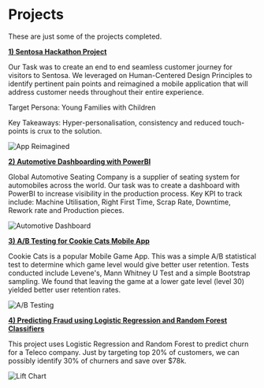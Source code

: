# Projects
These are just some of the projects completed. 

<b><a href="https://github.com/auri8en/Projects/tree/main/Sentosa%20Hackathon"> 1) Sentosa Hackathon Project </a></b>

Our Task was to create an end to end seamless customer journey for visitors to Sentosa. We leveraged on Human-Centered Design Principles to identify pertinent pain points and reimagined a mobile application that will address customer needs throughout their entire experience.

Target Persona: Young Families with Children 

Key Takeaways: Hyper-personalisation, consistency and reduced touch-points is crux to the solution.  

![App Reimagined](https://raw.githubusercontent.com/auri8en/Projects/9d4e8a2a4abb6bed205fa0f2be6265e9e900f17c/Sentosa%20Hackathon/High%20Fidelity%20Prototype.JPG)


<b><a href="https://github.com/auri8en/Projects/tree/main/Automotive"> 2) Automotive Dashboarding with PowerBI </a></b>

Global Automotive Seating Company is a supplier of seating system for automobiles across the world. Our task was to create a dashboard with PowerBI to increase visibility in the production process. Key KPI to track include: Machine Utilisation, Right First Time, Scrap Rate, Downtime, Rework rate and Production pieces. 

![Automotive Dashboard](https://raw.githubusercontent.com/auri8en/Projects/54e81348e188ec58b64bbffc00f06abecb1a9377/Automotive/KPI.JPG)

<b><a href="https://github.com/auri8en/Projects/tree/main/Cookie%20Cats"> 3) A/B Testing for Cookie Cats Mobile App </a></b>

Cookie Cats is a popular Mobile Game App. This was a simple A/B statistical test to determine which game level would give better user retention. Tests conducted include Levene's, Mann Whitney U Test and a simple Bootstrap sampling. We found that leaving the game at a lower gate level (level 30) yielded better user retention rates. 

![A/B Testing](https://github.com/auri8en/Projects/blob/main/Cookie%20Cats/Bootstrap%20Sampling.JPG)

<b><a href="https://github.com/auri8en/Projects/tree/main/Teleco"> 4) Predicting Fraud using Logistic Regression and Random Forest Classifiers </a></b>

This project uses Logistic Regression and Random Forest to predict churn for a Teleco company. Just by targeting top 20% of customers, we can possibly identify 30% of churners and save over $78k. 

![Lift Chart](https://github.com/auri8en/Projects/blob/main/Teleco/Lift%20Chart.PNG)
